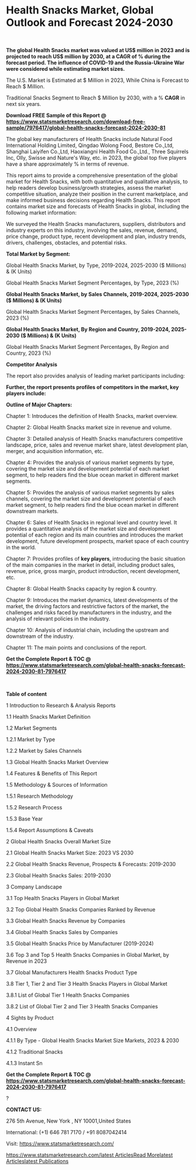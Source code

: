<h1>Health Snacks Market, Global Outlook and Forecast 2024-2030</h1><br/><p><strong>The global Health Snacks market was valued at US$ million in 2023 and is projected to reach US$ million by 2030, at a <strong>CAGR</strong> of % during the forecast period. The influence of COVID-19 and the Russia-Ukraine War were considered while estimating market sizes.</strong></p>
 
 
 
 <p>The U.S. Market is Estimated at $ Million in 2023, While China is Forecast to Reach $ Million.</p>
 
 
 
 <p>Traditional Snacks Segment to Reach $ Million by 2030, with a % <strong>CAGR</strong> in next six years.</p>
 
 
 
 <p><strong>Download FREE Sample of this Report @ <a href="https://www.statsmarketresearch.com/download-free-sample/7976417/global-health-snacks-forecast-2024-2030-81">https://www.statsmarketresearch.com/download-free-sample/7976417/global-health-snacks-forecast-2024-2030-81</a></strong></p>
 
 
 
 <p>The global key manufacturers of Health Snacks include Natural Food International Holding Limited, Qingdao Wolong Food, Bestore Co.,Ltd, Shanghai Laiyifen Co.,Ltd, Haoxiangni Health Food Co.,Ltd., Three Squirrels Inc, Olly, Swisse and Nature&#39;s Way, etc. in 2023, the global top five players have a share approximately % in terms of revenue.</p>
 
 
 
 <p>This report aims to provide a comprehensive presentation of the global market for Health Snacks, with both quantitative and qualitative analysis, to help readers develop business/growth strategies, assess the market competitive situation, analyze their position in the current marketplace, and make informed business decisions regarding Health Snacks. This report contains market size and forecasts of Health Snacks in global, including the following market information:</p>
 
 
 
 <p>We surveyed the Health Snacks manufacturers, suppliers, distributors and industry experts on this industry, involving the sales, revenue, demand, price change, product type, recent development and plan, industry trends, drivers, challenges, obstacles, and potential risks.</p>
 
 
 
 <p><strong>Total Market by Segment:</strong></p>
 
 
 
 <p>Global Health Snacks Market, by Type, 2019-2024, 2025-2030 ($ Millions) & (K Units)</p>
 
 
 
 <p>Global Health Snacks Market Segment Percentages, by Type, 2023 (%)</p>
 
 
 
 <p><strong>Global Health Snacks Market, by Sales Channels, 2019-2024, 2025-2030 ($ Millions) & (K Units)</strong></p>
 
 
 
 <p>Global Health Snacks Market Segment Percentages, by Sales Channels, 2023 (%)</p>
 
 
 
 <p><strong>Global Health Snacks Market, By Region and Country, 2019-2024, 2025-2030 ($ Millions) & (K Units)</strong></p>
 
 
 
 <p>Global Health Snacks Market Segment Percentages, By Region and Country, 2023 (%)</p>
 
 
 
 <p><strong>Competitor Analysis</strong></p>
 
 
 
 <p>The report also provides analysis of leading market participants including:</p>
 
 
 
 <p><strong>Further, the report presents profiles of competitors in the market, <strong>key players</strong> include:</strong></p>
 
 
 
 <p><strong>Outline of Major Chapters:</strong></p>
 
 
 
 <p>Chapter 1: Introduces the definition of Health Snacks, market overview.</p>
 
 
 
 <p>Chapter 2: Global Health Snacks market size in revenue and volume.</p>
 
 
 
 <p>Chapter 3: Detailed analysis of Health Snacks manufacturers competitive landscape, price, sales and revenue market share, latest development plan, merger, and acquisition information, etc.</p>
 
 
 
 <p>Chapter 4: Provides the analysis of various market segments by type, covering the market size and development potential of each market segment, to help readers find the blue ocean market in different market segments.</p>
 
 
 
 <p>Chapter 5: Provides the analysis of various market segments by sales channels, covering the market size and development potential of each market segment, to help readers find the blue ocean market in different downstream markets.</p>
 
 
 
 <p>Chapter 6: Sales of Health Snacks in regional level and country level. It provides a quantitative analysis of the market size and development potential of each region and its main countries and introduces the market development, future development prospects, market space of each country in the world.</p>
 
 
 
 <p>Chapter 7: Provides profiles of <strong>key players</strong>, introducing the basic situation of the main companies in the market in detail, including product sales, revenue, price, gross margin, product introduction, recent development, etc.</p>
 
 
 
 <p>Chapter 8: Global Health Snacks capacity by region & country.</p>
 
 
 
 <p>Chapter 9: Introduces the market dynamics, latest developments of the market, the driving factors and restrictive factors of the market, the challenges and risks faced by manufacturers in the industry, and the analysis of relevant policies in the industry.</p>
 
 
 
 <p>Chapter 10: Analysis of industrial chain, including the upstream and downstream of the industry.</p>
 
 
 
 <p>Chapter 11: The main points and conclusions of the report.</p>
 
 
 
 <div><b>Get the Complete Report & TOC @ <a href="https://www.statsmarketresearch.com/global-health-snacks-forecast-2024-2030-81-7976417">https://www.statsmarketresearch.com/global-health-snacks-forecast-2024-2030-81-7976417</a></b></div>
 
 
 
 <p><br />
 
 <b>Table of content</b></p>
 
 
 
 <p>1 Introduction to Research & Analysis Reports<br />
 
 1.1 Health Snacks Market Definition<br />
 
 1.2 Market Segments<br />
 
 1.2.1 Market by Type<br />
 
 1.2.2 Market by Sales Channels<br />
 
 1.3 Global Health Snacks Market Overview<br />
 
 1.4 Features & Benefits of This Report<br />
 
 1.5 Methodology & Sources of Information<br />
 
 1.5.1 Research Methodology<br />
 
 1.5.2 Research Process<br />
 
 1.5.3 Base Year<br />
 
 1.5.4 Report Assumptions & Caveats<br />
 
 2 Global Health Snacks Overall Market Size<br />
 
 2.1 Global Health Snacks Market Size: 2023 VS 2030<br />
 
 2.2 Global Health Snacks Revenue, Prospects & Forecasts: 2019-2030<br />
 
 2.3 Global Health Snacks Sales: 2019-2030<br />
 
 3 Company Landscape<br />
 
 3.1 Top Health Snacks Players in Global Market<br />
 
 3.2 Top Global Health Snacks Companies Ranked by Revenue<br />
 
 3.3 Global Health Snacks Revenue by Companies<br />
 
 3.4 Global Health Snacks Sales by Companies<br />
 
 3.5 Global Health Snacks Price by Manufacturer (2019-2024)<br />
 
 3.6 Top 3 and Top 5 Health Snacks Companies in Global Market, by Revenue in 2023<br />
 
 3.7 Global Manufacturers Health Snacks Product Type<br />
 
 3.8 Tier 1, Tier 2 and Tier 3 Health Snacks Players in Global Market<br />
 
 3.8.1 List of Global Tier 1 Health Snacks Companies<br />
 
 3.8.2 List of Global Tier 2 and Tier 3 Health Snacks Companies<br />
 
 4 Sights by Product<br />
 
 4.1 Overview<br />
 
 4.1.1 By Type - Global Health Snacks Market Size Markets, 2023 & 2030<br />
 
 4.1.2 Traditional Snacks<br />
 
 4.1.3 Instant Sn</p>
 
 
 
 <div><b>Get the Complete Report & TOC @ <a href="https://www.statsmarketresearch.com/global-health-snacks-forecast-2024-2030-81-7976417">https://www.statsmarketresearch.com/global-health-snacks-forecast-2024-2030-81-7976417</a></b></div>
 
 
 
 <p>? </p>
 
 
 
 <p><b>CONTACT US:</b><br />
 
 276 5th Avenue, New York , NY 10001,United States<br />
 
 International: (+1) 646 781 7170 / +91 8087042414<br />
 
 Visit: <a href="https://www.statsmarketresearch.com/">https://www.statsmarketresearch.com/</a><br />
 
 <a href="https://gyeongbokgung.com">https://www.statsmarketresearch.com/</a><a href="https://hallyeomaritime.com">latest Articles</a><a href="https://jingwansa.com">Read More</a><a href="https://nguoiviet.jp/">latest Articles</a><a href="https://www.intelmarketresearch.com/">latest Publications</a></p>